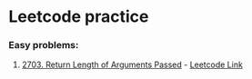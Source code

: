 # Leetcode practice

### Easy problems:

1. [2703. Return Length of Arguments Passed](./2703.%20Return%20Length%20of%20Arguments%20Passed) - [Leetcode Link]( https://leetcode.com/problems/return-length-of-arguments-passed/description/)